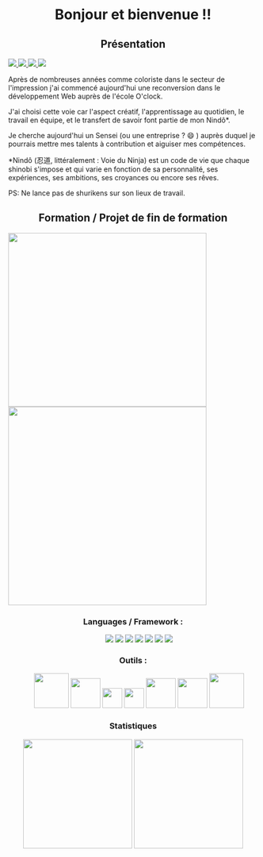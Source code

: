 <!DOCTYPEhtml>
<html>
<h1 align="center">
Bonjour et bienvenue !!
</h1>
<div align="center>
<img src="https://user-images.githubusercontent.com/94860607/174255387-f9ed7a8d-3c1e-4260-85b0-3c27c74dce95.png">
</div>                                                                                                              
<h2 align="center">
Présentation
</h2>
<a href="https://www.linkedin.com/in/gacher-benoit-b45a361a4/">
<img src="https://img.shields.io/badge/linkedin--lightgrey?style=social&logo=linkedin">
</a>
 <a href="https://github.com/GacherBenoit/">
<img src="https://img.shields.io/badge/Github--lightgrey?style=social&logo=Github">
 </a>
 <a href=mailto:"benoitgacher@gmail.com">
<img src="https://img.shields.io/badge/Gmail--lightgrey?style=social&logo=Gmail">
</a>
 <a href="https://github.com/GacherBenoit/CV/blob/main/Developpeur%20Web%20Junior.pdf">
  <img src="https://img.shields.io/badge/CV--lightgrey?style=social&logo=CV">
 </a>
 
 <p>

Après de nombreuses années comme coloriste dans le secteur de l'impression j'ai commencé aujourd'hui une reconversion dans le développement Web auprès de l'école       O'clock.

J'ai choisi cette voie car l'aspect créatif, l'apprentissage au quotidien, le travail en équipe, et le transfert de savoir font partie de mon Nindô*.

Je cherche aujourd'hui un Sensei (ou une entreprise ? :smile: ) auprès duquel je pourrais mettre mes talents à contribution et aiguiser mes compétences.

*Nindô (忍道, littéralement : Voie du Ninja) est un code de vie que chaque shinobi s'impose et qui varie en fonction de sa personnalité, ses expériences, ses ambitions, ses croyances ou encore ses rêves. 

PS: Ne lance pas de shurikens sur son lieux de travail. 
 </p> 
 <h2 align="center">
 Formation / Projet de fin de formation
 </h2>
  <div margin-left="auto">
  <a href="https://oclock.io/formations/developpeur-web#programme">
 <img width="400px"height="350px" src="https://lesassistantes.fr/wp-content/uploads/2021/05/Oclock.jpg">
 </a>
 <a href="https://github.com/GacherBenoit/O-Dungeons-front">
 <img width="400px" height="400px" src="https://user-images.githubusercontent.com/94860607/173822163-39474468-af0d-4001-9ace-860410f80ecb.png">
 </a>
 </div> 
 <h3 align="center">
 Languages / Framework :
 </h3>
 <ul align="center">
  <img src="https://img.shields.io/badge/php-%23777BB4.svg?style=for-the-badge&logo=php&logoColor=white"/>
  <img src="https://img.shields.io/badge/javascript%20-%23323330.svg?&style=for-the-badge&logo=javascript&logoColor=%23F7DF1E"/>
  <img src="https://img.shields.io/badge/react-%2320232a.svg?style=for-the-badge&logo=react&logoColor=%2361DAFB"/>
  <img src="https://img.shields.io/badge/redux-%23593d88.svg?style=for-the-badge&logo=redux&logoColor=white"/>
  <img src="https://img.shields.io/badge/SASS-hotpink.svg?style=for-the-badge&logo=SASS&logoColor=white"/>
  <img src="https://img.shields.io/badge/css3%20-%231572B6.svg?&style=for-the-badge&logo=css3&logoColor=white"/>
  <img src="https://img.shields.io/badge/html5%20-%23E34F26.svg?&style=for-the-badge&logo=html5&logoColor=white"/>
</ul>
 <h3 align="center">
Outils : 
 </h3>
<ul align="center">
  <img width="70px" src="https://freelance-france.com/wp-content/uploads/2021/10/Image1-1.png"/>
  <img width="60px" src="https://logos-marques.com/wp-content/uploads/2021/03/GitHub-Logo.png"/>
  <img width="40px" src="https://upload.wikimedia.org/wikipedia/commons/thumb/3/3f/Git_icon.svg/1024px-Git_icon.svg.png"/>
  <img width="40px" src="https://git.kosmos.fr/projects/PAC/avatar.png?s=256&v=1639585673838"/>
  <img width="60px" src="https://upload.wikimedia.org/wikipedia/commons/thumb/d/db/Npm-logo.svg/1200px-Npm-logo.svg.png"/>
  <img width="60px" src="https://upload.wikimedia.org/wikipedia/commons/thumb/1/11/Yarn-logo-kitten.svg/1200px-Yarn-logo-kitten.svg.png"/>
  <img width="70px" src="https://i0.wp.com/outils-visuels.fr/wp-content/uploads/2020/08/Whimsical-logo.png?fit=374%2C94&ssl=1"/>
</ul>
 <h3 align="center">
  Statistiques
 </h3>
 <div align="center">
 <img height="220px" src="https://github-readme-stats.vercel.app/api/top-langs/?username=GacherBenoit"/>
 <img height="220px" src="https://github-readme-stats.vercel.app/api?username=GacherBenoit" />
 </div>


